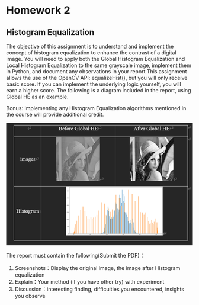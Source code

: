# Homework 2

## Histogram Equalization

The objective of this assignment is to understand and implement the concept of histogram equalization to enhance the contrast of a digital image. 
You will need to apply both the Global Histogram Equalization and Local Histogram Equalization to the same grayscale image, implement them in Python, and document any observations in your report 
This assignment allows the use of the OpenCV API: equalizeHist(), but you will only receive basic score. If you can implement the underlying logic yourself, you will earn a higher score.
The following is a diagram included in the report, using Global HE as an example.

Bonus: Implementing any Histogram Equalization algorithms mentioned in the course will provide additional credit.

![image](https://github.com/Labibibidu/DIP/blob/main/HW2/hw2_discription_img.PNG)

The report must contain the following(Submit the PDF)：
1. Screenshots：Display the original image, the image after Histogram equalization
2. Explain：Your method (if you have other try) with experiment
3. Discussion：interesting finding, difficulties you encountered, insights you observe
